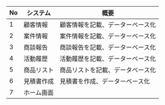|No|システム|概要|
|--|--|--|
|1|顧客情報|顧客情報を記載、データーベース化
|2|案件情報|案件情報を記載、データーベース化
|3|商談報告|商談報告を記載、データーベース化
|4|活動履歴|活動履歴を記載、データーベース化
|5|商品リスト|商品リストを記載、データベース化
|6|見積書作成|見積書を作成、データーベース化
|7|ホーム画面|

